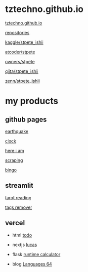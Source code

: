 
# tztechno.github.io

[tztechno.github.io](https://tztechno.github.io)

[repositories](https://github.com/tztechno?tab=repositories)

[kaggle/stpete_ishii](https://www.kaggle.com/stpeteishii)

[atcoder/stpete](https://atcoder.jp/users/stpete)

[owners/stpete](https://kenkoooo.com/atcoder/#/lang)

[qiita/stpete_ishii](https://qiita.com/stpete_ishii)

[zenn/stpete_ishii](https://zenn.dev/stpete_ishii)

# my products

## github pages

[earthquake](https://tztechno.github.io/tz_js_20240217_leaflet/emap_now4.html)

[clock](https://tztechno.github.io/tz_html_20230222_clock/index3.html)

[here i am](https://tztechno.github.io/tz_js_20240301_map/trial3.html)

[scraping](https://tztechno.github.io/tz_html_works/scraping_fda_static/scrape_fda.html)

[bingo](https://tztechno.github.io/tz_atcoder_web/abc355c/abc355c_bingo_js.html)

## streamlit

[tarot reading](https://app-tarrot-reading-mlnessbppgllzg2dns5pfc.streamlit.app/)

[tags remover](https://app-tags-remover-sbkxegmeb9kavsurgowb6d.streamlit.app/)

## vercel
* html
[todo](https://vercel-todo-g9ozzihav-stpetes-projects.vercel.app/)

* nextjs
[lucas](https://vercel-lucas.vercel.app/)

* flask
[runtime calculator](https://vercel-runtime-python.vercel.app/)

* blog
[Languages 64](https://tz-blog-pelican-git-master-stpetes-projects.vercel.app/)


